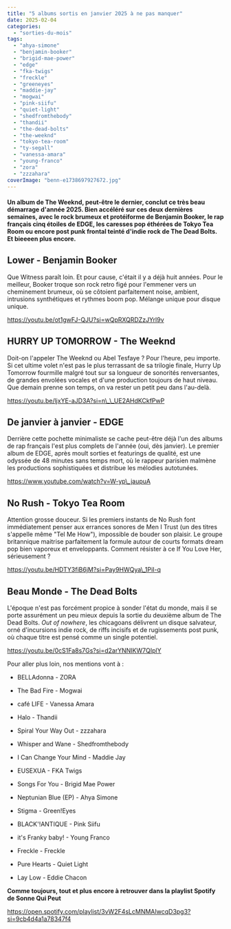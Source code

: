 ```yaml
---
title: "5 albums sortis en janvier 2025 à ne pas manquer"
date: 2025-02-04
categories: 
  - "sorties-du-mois"
tags: 
  - "ahya-simone"
  - "benjamin-booker"
  - "brigid-mae-power"
  - "edge"
  - "fka-twigs"
  - "freckle"
  - "greeneyes"
  - "maddie-jay"
  - "mogwai"
  - "pink-siifu"
  - "quiet-light"
  - "shedfromthebody"
  - "thandii"
  - "the-dead-bolts"
  - "the-weeknd"
  - "tokyo-tea-room"
  - "ty-segall"
  - "vanessa-amara"
  - "young-franco"
  - "zora"
  - "zzzahara"
coverImage: "benn-e1738697927672.jpg"
---
```


#### Un album de The Weeknd, peut-être le dernier, conclut ce très beau démarrage d'année 2025. Bien accéléré sur ces deux dernières semaines, avec le rock brumeux et protéiforme de Benjamin Booker, le rap français cinq étoiles de EDGE, les caresses pop éthérées de Tokyo Tea Room ou encore post punk frontal teinté d'indie rock de The Dead Bolts. Et bieeeen plus encore.

<!--more-->

## Lower - Benjamin Booker

Que Witness paraît loin. Et pour cause, c'était il y a déjà huit années. Pour le meilleur, Booker troque son rock retro figé pour l'emmener vers un cheminement brumeux, où se côtoient parfaitement noise, ambient, intrusions synthétiques et rythmes boom pop. Mélange unique pour disque unique.

https://youtu.be/ot1gwFJ-QJU?si=wQpRXQRDZzJYrl9v

## HURRY UP TOMORROW - The Weeknd

Doit-on l'appeler The Weeknd ou Abel Tesfaye ? Pour l'heure, peu importe. Si cet ultime volet n'est pas le plus terrassant de sa trilogie finale, Hurry Up Tomorrow fourmille malgré tout sur sa longueur de sonorités renversantes, de grandes envolées vocales et d'une production toujours de haut niveau. Que demain prenne son temps, on va rester un petit peu dans l'au-delà.

https://youtu.be/ljxYE-aJD3A?si=n\_\_UE2AHdKCkfPwP

## De janvier à janvier - EDGE

Derrière cette pochette minimaliste se cache peut-être déjà l'un des albums de rap français l'est plus complets de l'année (oui, dès janvier). Le premier album de EDGE, après moult sorties et featurings de qualité, est une odyssée de 48 minutes sans temps mort, où le rappeur parisien malmène les productions sophistiquées et distribue les mélodies autotunées.

https://www.youtube.com/watch?v=W-yp\_jaupuA

## No Rush - Tokyo Tea Room

Attention grosse douceur. Si les premiers instants de No Rush font immédiatement penser aux errances sonores de Men I Trust (un des titres s'appelle même "Tel Me How"), impossible de bouder son plaisir. Le groupe britannique maitrise parfaitement la formule autour de courts formats dream pop bien vaporeux et enveloppants. Comment résister à ce If You Love Her, sérieusement ?

https://youtu.be/HDTY3fiB6jM?si=Pay9HWQya\_1PiI-q

## Beau Monde - The Dead Bolts

L'époque n'est pas forcément propice à sonder l'état du monde, mais il se porte assurément un peu mieux depuis la sortie du deuxième album de The Dead Bolts. _Out of nowhere_, les chicagoans délivrent un disque salvateur, orné d'incursions indie rock, de riffs incisifs et de rugissements post punk, où chaque titre est pensé comme un single potentiel.

https://youtu.be/0cS1Fa8s7Gs?si=d2arYNNIKW7QIplY

Pour aller plus loin, nos mentions vont à :

- BELLAdonna - ZORA

- The Bad Fire - Mogwai

- café LIFE - Vanessa Amara

- Halo - Thandii

- Spiral Your Way Out - zzzahara

- Whisper and Wane - Shedfromthebody

- I Can Change Your Mind - Maddie Jay

- EUSEXUA - FKA Twigs

- Songs For You - Brigid Mae Power

- Neptunian Blue (EP) - Ahya Simone

- Stigma - Green!Eyes

- BLACK'!ANTIQUE - Pink Siifu

- it's Franky baby! - Young Franco

- Freckle - Freckle

- Pure Hearts - Quiet Light

- Lay Low - Eddie Chacon

**Comme toujours, tout et plus encore à retrouver dans la playlist Spotify de Sonne Qui Peut**

https://open.spotify.com/playlist/3vW2F4sLcMNMAIwcqD3pg3?si=9cb4d4a1a78347f4
